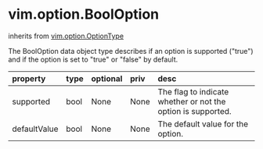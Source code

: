 vim.option.BoolOption
=====================
inherits from [vim.option.OptionType](docs/vim.option.OptionType.md)


The BoolOption data object type describes if an option   is supported ("true") and if the option is set to "true" or    "false" by default.

| property | type | optional | priv | desc |
|:---------|:-----|:---------|:-----|:-----|
| supported | bool | None | None | The flag to indicate whether or not the    option is supported. |
| defaultValue | bool | None | None | The default value for the option. |


